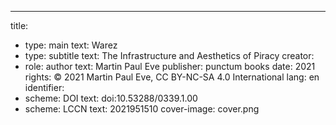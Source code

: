 ---
title:
- type: main
  text: Warez
- type: subtitle
  text: The Infrastructure and Aesthetics of Piracy
creator:
- role: author
  text: Martin Paul Eve
publisher: punctum books
date: 2021
rights: © 2021 Martin Paul Eve, CC BY-NC-SA 4.0 International
lang: en
identifier:
- scheme: DOI
  text: doi:10.53288/0339.1.00
- scheme: LCCN
  text: 2021951510
cover-image: cover.png
